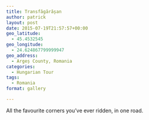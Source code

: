 ```yaml
---
title: Transfăgărășan
author: patrick
layout: post
date: 2015-07-19T21:57:57+00:00
geo_latitude:
  - 45.4532545
geo_longitude:
  - 24.624867799999947
geo_address:
  - Argeș County, Romania
categories:
  - Hungarian Tour
tags:
  - Romania
format: gallery

---
```

All the favourite corners you’ve ever ridden, in one road.